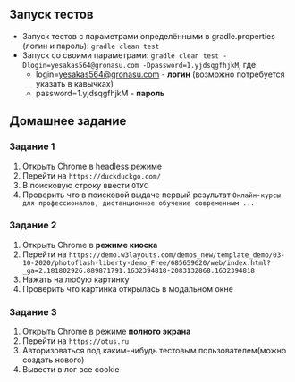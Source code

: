 ## Запуск тестов
- Запуск тестов с параметрами определёнными в gradle.properties (логин и пароль): `gradle clean test`
- Запуск со своими параметрами: `gradle clean test -Dlogin=yesakas564@gronasu.com -Dpassword=1.yjdsqgfhjkM`, где
    - login=yesakas564@gronasu.com - __логин__ (возможно потребуется указать в кавычках)
    - password=1.yjdsqgfhjkM - __пароль__

## Домашнее задание 
### Задание 1
1. Открыть Chrome в headless режиме
2. Перейти на `https://duckduckgo.com/`
3. В поисковую строку ввести `ОТУС`
4. Проверить что в поисковой выдаче первый результат `Онлайн‑курсы для профессионалов, дистанционное обучение современным ...`

### Задание 2
1. Открыть Chrome в __режиме киоска__
2. Перейти на `https://demo.w3layouts.com/demos_new/template_demo/03-10-2020/photoflash-liberty-demo_Free/685659620/web/index.html?_ga=2.181802926.889871791.1632394818-2083132868.1632394818`
3. Нажать на любую картинку
4. Проверить что картинка открылась в модальном окне

### Задание 3
1. Открыть Chrome в режиме __полного экрана__
2. Перейти на `https://otus.ru`
3. Авторизоваться под каким-нибудь тестовым пользователем(можно создать нового)
4. Вывести в лог все cookie